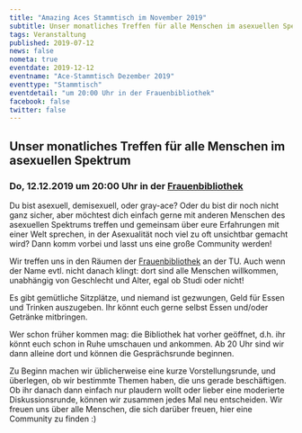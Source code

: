 ```yaml
---
title: "Amazing Aces Stammtisch im November 2019"
subtitle: Unser monatliches Treffen für alle Menschen im asexuellen Spektrum
tags: Veranstaltung
published: 2019-07-12
news: false
nometa: true
eventdate: 2019-12-12
eventname: "Ace-Stammtisch Dezember 2019"
eventtype: "Stammtisch"
eventdetail: "um 20:00 Uhr in der Frauenbibliothek"
facebook: false
twitter: false
---
```


## Unser monatliches Treffen für alle Menschen im asexuellen Spektrum

### Do, 12.12.2019 um 20:00 Uhr in der [Frauenbibliothek](https://www.frauenbib-bs.de)

Du bist asexuell, demisexuell, oder gray-ace?
Oder du bist dir noch nicht ganz sicher, aber möchtest dich einfach gerne mit anderen Menschen des asexuellen Spektrums treffen und gemeinsam über eure Erfahrungen mit einer Welt sprechen, in der Asexualität noch viel zu oft unsichtbar gemacht wird?
Dann komm vorbei und lasst uns eine große Community werden!

Wir treffen uns in den Räumen der [Frauenbibliothek](https://www.frauenbib-bs.de) an der TU. Auch wenn der Name evtl. nicht danach klingt: dort sind alle Menschen willkommen, unabhängig von Geschlecht und Alter, egal ob Studi oder nicht!

Es gibt gemütliche Sitzplätze, und niemand ist gezwungen, Geld für Essen und Trinken auszugeben. Ihr könnt euch gerne selbst Essen und/oder Getränke mitbringen.

Wer schon früher kommen mag: die Bibliothek hat vorher geöffnet, d.h. ihr könnt euch schon in Ruhe umschauen und ankommen. Ab 20 Uhr sind wir dann alleine dort und können die Gesprächsrunde beginnen.

Zu Beginn machen wir üblicherweise eine kurze Vorstellungsrunde, und überlegen, ob wir bestimmte Themen haben, die uns gerade beschäftigen.
Ob ihr danach dann einfach nur plaudern wollt oder lieber eine moderierte Diskussionsrunde, können wir zusammen jedes Mal neu entscheiden. Wir freuen uns über alle Menschen, die sich darüber freuen, hier eine Community zu finden :)
